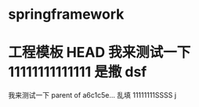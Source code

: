 # springframework
工程模板
HEAD
我来测试一下11111111111111
是撒
dsf
=======
我来测试一下
parent of a6c1c5e... 乱填
11111111SSSS
j
